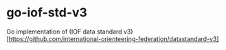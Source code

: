 # go-iof-std-v3
Go implementation of (IOF data standard v3)[https://github.com/international-orienteering-federation/datastandard-v3]
